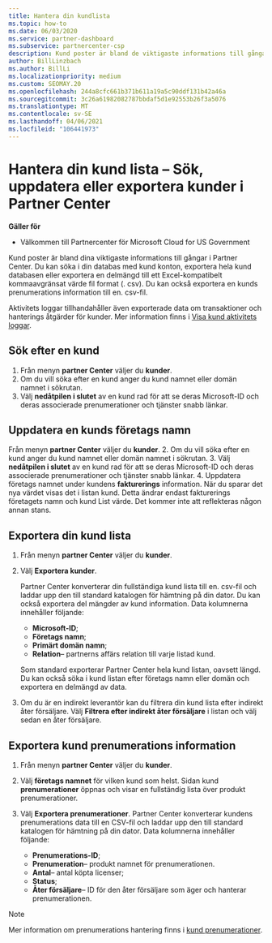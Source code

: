 ```yaml
---
title: Hantera din kundlista
ms.topic: how-to
ms.date: 06/03/2020
ms.service: partner-dashboard
ms.subservice: partnercenter-csp
description: Kund poster är bland de viktigaste informations till gångarna. Lär dig att visa, söka, uppdatera & exportera information på kund listan i din partner Center.
author: BillLinzbach
ms.author: BillLi
ms.localizationpriority: medium
ms.custom: SEOMAY.20
ms.openlocfilehash: 244a8cfc661b371b611a19a5c90ddf131b42a46a
ms.sourcegitcommit: 3c26a61982082787bbdaf5d1e92553b26f3a5076
ms.translationtype: MT
ms.contentlocale: sv-SE
ms.lasthandoff: 04/06/2021
ms.locfileid: "106441973"
---
```

# <a name="manage-your-customer-list---search-update-or-export-customers-in-partner-center"></a>Hantera din kund lista – Sök, uppdatera eller exportera kunder i Partner Center

**Gäller för**

- Välkommen till Partnercenter för Microsoft Cloud for US Government

Kund poster är bland dina viktigaste informations till gångar i Partner Center. Du kan söka i din databas med kund konton, exportera hela kund databasen eller exportera en delmängd till ett Excel-kompatibelt kommaavgränsat värde fil format (. csv). Du kan också exportera en kunds prenumerations information till en. csv-fil.

Aktivitets loggar tillhandahåller även exporterade data om transaktioner och hanterings åtgärder för kunder. Mer information finns i [Visa kund aktivitets loggar](activity-logs.md).

## <a name="search-for-a-customer"></a>Sök efter en kund

1. Från menyn **partner Center** väljer du **kunder**.
2. Om du vill söka efter en kund anger du kund namnet eller domän namnet i sökrutan.
3. Välj **nedåtpilen i slutet** av en kund rad för att se deras Microsoft-ID och deras associerade prenumerationer och tjänster snabb länkar.

## <a name="update-a-customers-company-name"></a>Uppdatera en kunds företags namn

Från menyn **partner Center** väljer du **kunder**.
2. Om du vill söka efter en kund anger du kund namnet eller domän namnet i sökrutan.
3. Välj **nedåtpilen i slutet** av en kund rad för att se deras Microsoft-ID och deras associerade prenumerationer och tjänster snabb länkar.
4. Uppdatera företags namnet under kundens **fakturerings** information. När du sparar det nya värdet visas det i listan kund. Detta ändrar endast fakturerings företagets namn och kund List värde. Det kommer inte att reflekteras någon annan stans.

## <a name="export-your-customer-list"></a>Exportera din kund lista

1. Från menyn **partner Center** väljer du **kunder**.
2. Välj **Exportera kunder**.

   Partner Center konverterar din fullständiga kund lista till en. csv-fil och laddar upp den till standard katalogen för hämtning på din dator. Du kan också exportera del mängder av kund information. Data kolumnerna innehåller följande:

   - **Microsoft-ID**;
   - **Företags namn**;
   - **Primärt domän namn**;
   - **Relation**– partnerns affärs relation till varje listad kund.

    Som standard exporterar Partner Center hela kund listan, oavsett längd. Du kan också söka i kund listan efter företags namn eller domän och exportera en delmängd av data.

3. Om du är en indirekt leverantör kan du filtrera din kund lista efter indirekt åter försäljare. Välj **Filtrera efter indirekt åter försäljare** i listan och välj sedan en åter försäljare.


## <a name="export-customer-subscription-information"></a>Exportera kund prenumerations information

1. Från menyn **partner Center** väljer du **kunder**.

2. Välj **företags namnet** för vilken kund som helst. Sidan kund **prenumerationer** öppnas och visar en fullständig lista över produkt prenumerationer.

3. Välj **Exportera prenumerationer**. Partner Center konverterar kundens prenumerations data till en CSV-fil och laddar upp den till standard katalogen för hämtning på din dator. Data kolumnerna innehåller följande:
   - **Prenumerations-ID**;
   - **Prenumeration**– produkt namnet för prenumerationen.
   - **Antal**– antal köpta licenser;
   - **Status**;
   - **Åter försäljare**– ID för den åter försäljare som äger och hanterar prenumerationen.

> [!NOTE]  
> Mer information om prenumerations hantering finns i [kund prenumerationer](customer-subscriptions.md).
